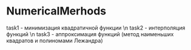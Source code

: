 # NumericalMerhods
task1 - минимизация квадратичной функции \n
task2 - интерполяция функций \n
task3 - аппроксимация функций (метод наименьших квадратов и полиномами Лежандра)
